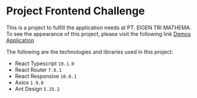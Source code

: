 # Project Frontend Challenge

This is a project to fulfill the application needs at PT. EIGEN TRI MATHEMA. To see the appearance of this project, please visit the following link [Demos Application](https://react-test-case-muh-hilman-sholehudins-projects.vercel.app/)

The following are the technologies and libraries used in this project:

- React Typescript `19.1.0`
- React Router `7.6.1`
- React Responsive `10.0.1`
- Axios `1.9.0`
- Ant Design `5.25.2`

<!-- ## Expanding the ESLint configuration

If you are developing a production application, we recommend updating the configuration to enable type-aware lint rules:

```js
export default tseslint.config({
  extends: [
    // Remove ...tseslint.configs.recommended and replace with this
    ...tseslint.configs.recommendedTypeChecked,
    // Alternatively, use this for stricter rules
    ...tseslint.configs.strictTypeChecked,
    // Optionally, add this for stylistic rules
    ...tseslint.configs.stylisticTypeChecked,
  ],
  languageOptions: {
    // other options...
    parserOptions: {
      project: ['./tsconfig.node.json', './tsconfig.app.json'],
      tsconfigRootDir: import.meta.dirname,
    },
  },
})
``` -->
